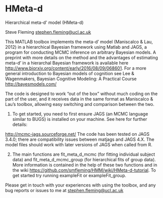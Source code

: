 HMeta-d
===

Hierarchical meta-d' model (HMeta-d)

Steve Fleming
stephen.fleming@ucl.ac.uk 

This MATLAB toolbox implements the meta-d’ model (Maniscalco & Lau, 2012) in a hierarchical Bayesian framework using Matlab and JAGS, a program for conducting MCMC inference on arbitrary Bayesian models. A preprint with more details on the method and the advantages of estimating meta-d’ in a hierarchal Bayesian framework is available here http://www.biorxiv.org/content/early/2016/08/09/068601. For a more general introduction to Bayesian models of cognition see Lee & Wagenmakers, Bayesian Cognitive Modeling: A Practical Course http://bayesmodels.com/

The code is designed to work “out of the box” without much coding on the part of the user, and it receives data in the same format as Maniscalco & Lau’s toolbox, allowing easy switching and comparison between the two.

1) To get started, you need to first ensure JAGS (an MCMC language similar to BUGS) is installed on your machine. See here for further details:

http://mcmc-jags.sourceforge.net/
The code has been tested on JAGS 3.4.0; there are compatibility issues between matjags and JAGS 4.X. The model files should work with later versions of JAGS when called from R.

2) The main functions are fit_meta_d_mcmc (for fitting individual subject data) and fit_meta_d_mcmc_group (for hierarchical fits of group data). More information is contained in the help of these two functions and in the wiki https://github.com/smfleming/HMM/wiki/HMeta-d-tutorial. To get started try running exampleFit or exampleFit_group.

Please get in touch with your experiences with using the toolbox, and any bug reports or issues to me at stephen.fleming@ucl.ac.uk 
